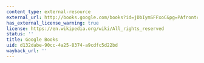 ```yaml
---
content_type: external-resource
external_url: http://books.google.com/books?id=jDbIymSFFxoC&pg=PAfrontcover
has_external_license_warning: true
license: https://en.wikipedia.org/wiki/All_rights_reserved
status: ''
title: Google Books
uid: d132dabe-90cc-4a25-8374-a9cdfc5d22bd
wayback_url: ''
---
```

